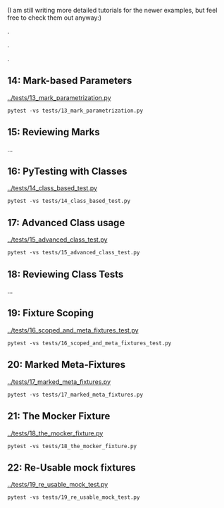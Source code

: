 (I am still writing more detailed tutorials for the newer examples, but feel free to check them out anyway:)

.

.

.

## 14: Mark-based Parameters

[../tests/13_mark_parametrization.py](13_mark_parametrization.py)

```
pytest -vs tests/13_mark_parametrization.py
```

## 15: Reviewing Marks

...

## 16: PyTesting with Classes

[../tests/14_class_based_test.py](14_class_based_test.py)

```
pytest -vs tests/14_class_based_test.py
```

## 17: Advanced Class usage

[../tests/15_advanced_class_test.py](15_advanced_class_test.py)

```
pytest -vs tests/15_advanced_class_test.py
```

## 18: Reviewing Class Tests

...

## 19: Fixture Scoping

[../tests/16_scoped_and_meta_fixtures_test.py](16_scoped_and_meta_fixtures_test.py)

```
pytest -vs tests/16_scoped_and_meta_fixtures_test.py
```

## 20: Marked Meta-Fixtures

[../tests/17_marked_meta_fixtures.py](17_marked_meta_fixtures.py)

```
pytest -vs tests/17_marked_meta_fixtures.py
```

## 21: The Mocker Fixture

[../tests/18_the_mocker_fixture.py](18_the_mocker_fixture.py)

```
pytest -vs tests/18_the_mocker_fixture.py
```

## 22: Re-Usable mock fixtures

[../tests/19_re_usable_mock_test.py](19_re_usable_mock_test.py)

```
pytest -vs tests/19_re_usable_mock_test.py
```
